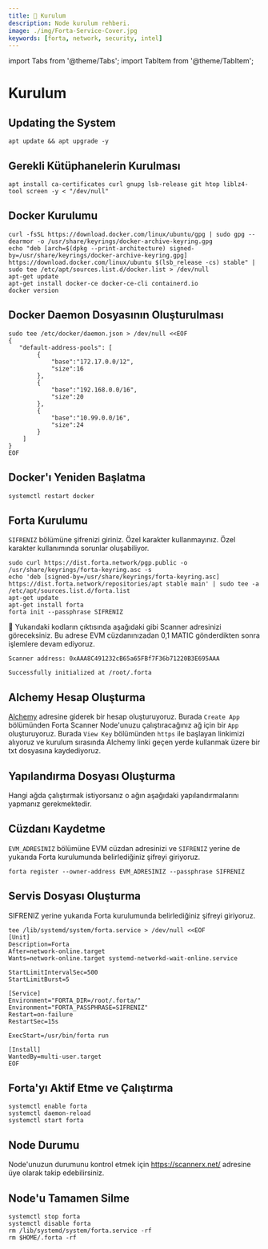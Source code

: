 ```yaml
---
title: 💾 Kurulum
description: Node kurulum rehberi.
image: ./img/Forta-Service-Cover.jpg
keywords: [forta, network, security, intel]
---
```

import Tabs from '@theme/Tabs';
import TabItem from '@theme/TabItem';

# Kurulum

## Updating the System
```shell
apt update && apt upgrade -y
```

## Gerekli Kütüphanelerin Kurulması
```shell
apt install ca-certificates curl gnupg lsb-release git htop liblz4-tool screen -y < "/dev/null"
```

## Docker Kurulumu
```shell
curl -fsSL https://download.docker.com/linux/ubuntu/gpg | sudo gpg --dearmor -o /usr/share/keyrings/docker-archive-keyring.gpg
echo "deb [arch=$(dpkg --print-architecture) signed-by=/usr/share/keyrings/docker-archive-keyring.gpg] https://download.docker.com/linux/ubuntu $(lsb_release -cs) stable" | sudo tee /etc/apt/sources.list.d/docker.list > /dev/null
apt-get update
apt-get install docker-ce docker-ce-cli containerd.io
docker version
```

## Docker Daemon Dosyasının Oluşturulması
```shell
sudo tee /etc/docker/daemon.json > /dev/null <<EOF
{
   "default-address-pools": [
        {
            "base":"172.17.0.0/12",
            "size":16
        },
        {
            "base":"192.168.0.0/16",
            "size":20
        },
        {
            "base":"10.99.0.0/16",
            "size":24
        }
    ]
}
EOF
```

## Docker'ı Yeniden Başlatma
```shell
systemctl restart docker
```

## Forta Kurulumu
`SIFRENIZ` bölümüne şifrenizi giriniz. Özel karakter kullanmayınız. Özel karakter kullanımında sorunlar oluşabiliyor.
```shell
sudo curl https://dist.forta.network/pgp.public -o /usr/share/keyrings/forta-keyring.asc -s
echo 'deb [signed-by=/usr/share/keyrings/forta-keyring.asc] https://dist.forta.network/repositories/apt stable main' | sudo tee -a /etc/apt/sources.list.d/forta.list
apt-get update
apt-get install forta
forta init --passphrase SIFRENIZ
```

🔴 Yukarıdaki kodların çıktısında aşağıdaki gibi Scanner adresinizi göreceksiniz. Bu adrese EVM cüzdanınızadan 0,1 MATIC gönderdikten sonra işlemlere devam ediyoruz.

```shell
Scanner address: 0xAAA8C491232cB65a65FBf7F36b71220B3E695AAA

Successfully initialized at /root/.forta
```  

## Alchemy Hesap Oluşturma
[Alchemy](https://alchemy.com/?r=zc3NjI5NzM1NzMxN) adresine giderek bir hesap oluşturuyoruz. Burada `Create App` bölümünden Forta Scanner Node'unuzu çalıştıracağınız ağ için bir `App` oluşturuyoruz. Burada `View Key` bölümünden `https` ile başlayan linkimizi alıyoruz ve kurulum sırasında Alchemy linki geçen yerde kullanmak üzere bir txt dosyasına kaydediyoruz.

## Yapılandırma Dosyası Oluşturma
Hangi ağda çalıştırmak istiyorsanız o ağın aşağıdaki yapılandırmalarını yapmanız gerekmektedir.



## Cüzdanı Kaydetme
`EVM_ADRESINIZ` bölümüne EVM cüzdan adresinizi ve `SIFRENIZ` yerine de yukarıda Forta kurulumunda belirlediğiniz şifreyi giriyoruz.

```shell 
forta register --owner-address EVM_ADRESINIZ --passphrase SIFRENIZ
```  

## Servis Dosyası Oluşturma
SIFRENIZ yerine yukarıda Forta kurulumunda belirlediğiniz şifreyi giriyoruz.
```
tee /lib/systemd/system/forta.service > /dev/null <<EOF
[Unit]
Description=Forta
After=network-online.target
Wants=network-online.target systemd-networkd-wait-online.service

StartLimitIntervalSec=500
StartLimitBurst=5

[Service]
Environment="FORTA_DIR=/root/.forta/"
Environment="FORTA_PASSPHRASE=SIFRENIZ"
Restart=on-failure
RestartSec=15s

ExecStart=/usr/bin/forta run

[Install]
WantedBy=multi-user.target
EOF
```

## Forta'yı Aktif Etme ve Çalıştırma
```shell
systemctl enable forta
systemctl daemon-reload
systemctl start forta
```

## Node Durumu
Node'unuzun durumunu kontrol etmek için https://scannerx.net/ adresine üye olarak takip edebilirsiniz.

## Node'u Tamamen Silme
```shell
systemctl stop forta
systemctl disable forta
rm /lib/systemd/system/forta.service -rf
rm $HOME/.forta -rf
```
​
